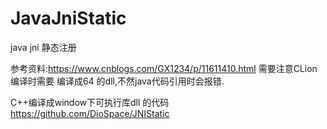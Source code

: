 # JavaJniStatic
 java jni 静态注册

参考资料:https://www.cnblogs.com/GX1234/p/11611410.html
需要注意CLion编译时需要 编译成64 的dll,不然java代码引用时会报错.

C++编译成window下可执行库dll 的代码
https://github.com/DioSpace/JNIStatic
